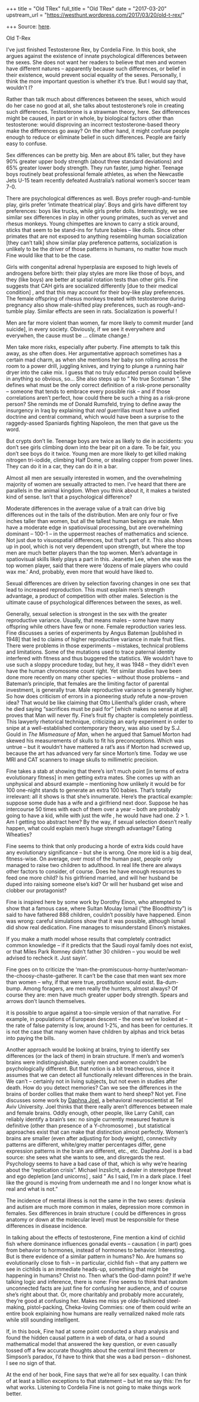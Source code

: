 +++
title = "Old TRex"
full_title = "Old TRex"
date = "2017-03-20"
upstream_url = "https://westhunt.wordpress.com/2017/03/20/old-t-rex/"

+++
Source: [here](https://westhunt.wordpress.com/2017/03/20/old-t-rex/).

Old T-Rex

I’ve just finished Testosterone Rex, by Cordelia Fine. In this book, she
argues against the existence of innate psychological differences between
the sexes. She does not want her readers to believe that men and women
have different natures – apparently because such differences, or belief
in their existence, would prevent social equality of the sexes.
Personally, I think the more important question is whether it’s true.
But I would say that, wouldn’t I?

Rather than talk much about differences between the sexes, which would
do her case no good at all, she talks about testosterone’s role in
creating such differences. Testosterone is a strawman theory, here. Sex
differences might be caused, in part or in whole, by biological factors
other than testosterone: would disproving an incorrect
testosterone-based theory make the differences go away? On the other
hand, it might confuse people enough to reduce or eliminate belief in
such differences. People are fairly easy to confuse.

Sex differences can be pretty big. Men are about 8% taller, but they
have 90% greater upper body strength (about three standard deviations)
and 65% greater lower body strength. They run faster, jump higher.
Teenage boys routinely beat professional female athletes, as when the
Newcastle Jets U-15 team recently defeated Australia’s national women’s
soccer team 7-0.

There are psychological differences as well. Boys prefer
rough-and-tumble play, girls prefer ‘intimate theatrical play’. Boys and
girls have different toy preferences: boys like trucks, while girls
prefer dolls. Interestingly, we see similar sex differences in play in
other young primates, such as vervet and rhesus monkeys. Young
chimpettes are known to carry a stick around, sticks that seem to be
stand-ins for future babies – like dolls. Since other primates that are
not exposed to anything resembling human socialization \[they can’t
talk\] show similar play preference patterns, socialization is unlikely
to be the driver of those patterns in humans, no matter how much Fine
would like that to be the case.

Girls with congenital adrenal hyperplasia are exposed to high levels of
androgens before birth: their play styles are more like those of boys,
and they (like boys) are better at spatial rotation tests than other
girls. Fine suggests that CAH girls are socialized differently \[due to
their medical condition\] , and that this may account for their boy-like
play preferences. The female offspring of rhesus monkeys treated with
testosterone during pregnancy also show male-shifted play preferences,
such as rough-and-tumble play. Similar effects are seen in rats.
Socialization is powerful !

Men are far more violent than women, far more likely to commit murder
\[and suicide\], in every society. Obviously, if we see it everywhere
and everywhen, the cause must be … climate change.!

Men take more risks, especially after puberty. Fine attempts to talk
this away, as she often does. Her argumentative approach sometimes has a
certain mad charm, as when she mentions her baby son rolling across the
room to a power drill, juggling knives, and trying to plunge a running
hair dryer into the cake mix. I guess that no truly educated person
could believe in anything so obvious, so… She also steps up to ” No true
Scotsman “. She defines what must be the only correct definition of a
risk-prone personality – someone that tends to embrace every possible
risk – and if those correlations aren’t perfect, how could there be such
a thing as a risk-prone person? She reminds me of Donald Rumsfeld,
trying to define away the insurgency in Iraq by explaining that *real*
guerrillas must have a unified doctrine and central command, which would
have been a surprise to the raggedy-assed Spaniards fighting Napoleon,
the men that gave us the word.

But crypts don’t lie. Teenage boys are twice as likely to die in
accidents: you don’t see girls climbing down into the bear pit on a
dare. To be fair, you don’t see boys do it twice. Young men are more
likely to get killed making nitrogen tri-iodide, climbing Half Dome, or
stealing copper from power lines. They can do it in a car, they can do
it in a bar.

Almost all men are sexually interested in women, and the overwhelming
majority of women are sexually attracted to men. I’ve heard that there
are parallels in the animal kingdom. When you think about it, it makes a
twisted kind of sense. Isn’t that a psychological difference?

Moderate differences in the average value of a trait can drive big
differences out in the tails of the distribution. Men are only four or
five inches taller than women, but all the tallest human beings are
male. Men have a moderate edge in spatiovisual processing, but are
overwhelming dominant – 100-1 – in the uppermost reaches of mathematics
and science. Not just due to visuospatial differences, but that’s part
of it. This also shows up in pool, which is not very dependent upon
strength, but where the top men are much better players than the top
women. Men’s advantage in spatiovisual skills likely plays a part in
this. Jeanette Lee, when she was the top women player, said that there
were ‘dozens of male players who could wax me.’ And, probably, even more
that would have liked to.

Sexual differences are driven by selection favoring changes in one sex
that lead to increased reproduction. This must explain men’s strength
advantage, a product of competition with other males. Selection is the
ultimate cause of psychological differences between the sexes, as well.

Generally, sexual selection is strongest in the sex with the greater
reproductive variance. Usually, that means males – some have many
offspring while others have few or none. Female reproduction varies
less. Fine discusses a series of experiments by Angus Bateman
\[published in 1948\] that led to claims of higher reproductive variance
in male fruit flies. There were problems in those experiments –
mistakes, technical problems and limitations. Some of the mutations used
to trace paternal identity interfered with fitness and thus buggered the
statistics. We wouldn’t have to use such a sloppy procedure today, but
hey, it was 1948 – they didn’t even have the human chromosome count
right. Yet similar studies have been done more recently on many other
species – without those problems – and Bateman’s principle, that females
are the limiting factor of parental investment, is generally true. Male
reproductive variance is generally higher. So how does criticism of
errors in a pioneering study refute a now-proven idea? That would be
like claiming that Otto Lilienthal’s glider crash, where he died saying
“sacrifices must be paid for” \[which makes no sense at all\] proves
that Man will never fly. Fine’s fruit fly chapter is completely
pointless. This lawyerly rhetorical technique, criticizing an early
experiment in order to snipe at a well-established contemporary theory,
was also used by S.J. Gould in *The Mismeasure of Man*, when he argued
that Samuel Morton had skewed his measurements of skulls to fit his
preconceptions. Which was untrue – but it wouldn’t have mattered a rat’s
ass if Morton had screwed up, because the art has advanced very far
since Morton’s time. Today we use MRI and CAT scanners to image skulls
to millimetric precision.

Fine takes a stab at showing that there’s isn’t much point \[in terms of
extra evolutionary fitness\] in men getting extra mates. She comes up
with an unphysical and absurd example – mentioning how unlikely it would
be for 100 one-night stands to generate an extra 100 babies. That’s
totally irrelevant: all it shows is that she’s innumerate. Here’s the
practical example: suppose some dude has a wife and a girlfriend next
door. Suppose he has intercourse 50 times with each of them over a year
– both are probably going to have a kid, while with just the wife , he
would have had one. 2 \> 1. Am I getting too abstract here? By the way,
if sexual selection doesn’t really happen, what could explain men’s huge
strength advantage? Eating Wheaties?

Fine seems to think that only producing a horde of extra kids could have
any evolutionary significance – but she is wrong. One more kid is a big
deal, fitness-wise. On average, over most of the human past, people only
managed to raise two children to adulthood. In real life there are
always other factors to consider, of course. Does he have enough
resources to feed one more child? Is his girlfriend married, and will
her husband be duped into raising someone else’s kid? Or will her
husband get wise and clobber our protagonist?

Fine is inspired here by some work by Dorothy Einon, who attempted to
show that a famous case, where Sultan Moulay Ismail (“the Bloodthirsty”)
is said to have fathered 888 children, couldn’t possibly have happened.
Einon was wrong: careful simulations show that it was possible, although
Ismail did show real dedication. Fine manages to misunderstand Einon’s
mistakes.

If you make a math model whose results that completely contradict common
knowledge – if it predicts that the Saudi royal family does not exist,
or that Miles Park Romney didn’t father 30 children – you would be well
advised to recheck it. Just sayin’.

Fine goes on to criticize the
‘man-the-promiscuous-horny-hunter/woman-the-choosy-chaste-gatherer. It
can’t be the case that men want sex more than women – why, if that were
true, prostitution would exist. Ba-dum-bump. Among foragers, are men
really the hunters, almost always? Of course they are: men have much
greater upper body strength. Spears and arrows don’t launch themselves.

it is possible to argue against a too-simple version of that narrative.
For example, in populations of European descent – the ones we’ve looked
at – the rate of false paternity is low, around 1-2%, and has been for
centuries. It is not the case that many women have children by alphas
and trick betas into paying the bills.

Another approach would be looking at brains, trying to identify sex
differences (or the lack of them) in brain structure. If men’s and
women’s brains were indistinguishable, surely men and women couldn’t be
psychologically different. But that notion is a bit treacherous, since
it assumes that we can detect all functionally relevant differences in
the brain. We can’t – certainly not in living subjects, but not even in
studies after death. How do you detect memories? Can we see the
differences in the brains of border collies that make them want to herd
sheep? Not yet. Fine discusses some work by [Daphna
Joel](https://westhunt.wordpress.com/2015/12/01/sex-and-the-brain/), a
behavioral neuroscientist at Tel Aviv University. Joel thinks that there
really aren’t differences between male and female brains. Oddly enough,
other people, like Larry Cahill, can reliably identify a brain’s sex: no
single currently measured feature is definitive (other than presence of
a Y-chromosome) , but statistical approaches exist that can make that
distinction almost perfectly. Women’s brains are smaller (even after
adjusting for body weight), connectivity patterns are different,
white/grey matter percentages differ, gene expression patterns in the
brain are different, etc., etc. Daphna Joel is a bad source: she sees
what she wants to see, and disregards the rest. Psychology seems to have
a bad case of that, which is why we’re hearing about the “replication
crisis”. Michael Inzslicht, a dealer in stereotype threat and ego
depletion \[and unicorns\] , said ” As I said, I’m in a dark place. I
feel like the ground is moving from underneath me and I no longer know
what is real and what is not.”

The incidence of mental illness is not the same in the two sexes:
dyslexia and autism are much more common in males, depression more
common in females. Sex differences in brain structure ( could be
differences in gross anatomy or down at the molecular level) must be
responsible for these differences in disease incidence.

In talking about the effects of testosterone, Fine mention a kind of
cichlid fish where dominance influences gonadal events – causation ( in
part) goes from behavior to hormones, instead of hormones to behavior.
Interesting. But is there evidence of a similar pattern in humans? No.
Are humans so evolutionarily close to fish – in particular, cichlid fish
– that any pattern we see in cichlids is an immediate heads-up,
something that might be happening in humans? Christ no. Then what’s the
God-damn point? If we’re talking logic and inference, there is none:
Fine seems to think that random unconnected facts are just fine for
confusing her audience, and of course she’s right about that. Or, more
charitably and probably more accurately, they’re good at confusing her.
Makes me miss ye olde-fashioned steel-making, pistol-packing,
Cheka-loving Commies: one of them could write an entire book explaining
how humans are really vernalized naked mole rats while still sounding
intelligent.

If, in this book, Fine had at some point conducted a sharp analysis and
found the hidden causal pattern in a web of data, or had a sound
mathematical model that answered the key question, or even casually
tossed off a few accurate thoughts about the central limit theorem or
Simpson’s paradox, I’d have to think that she was a bad person –
dishonest. I see no sign of that.

At the end of her book, Fine says that we’re all for sex equality. I can
think of at least a billion exceptions to that statement – but let me
say this: I’m for what works. Listening to Cordelia Fine is not going to
make things work better.

